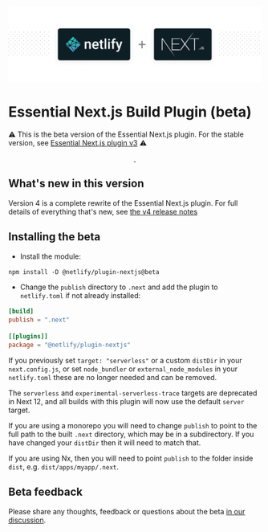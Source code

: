 ![Next.js on Netlify Build Plugin](next-on-netlify.png)

# Essential Next.js Build Plugin (beta)


:warning: This is the beta version of the Essential Next.js plugin. For the stable version, see [Essential Next.js plugin v3](https://github.com/netlify/netlify-plugin-nextjs/tree/v3#readme) :warning:

<p align="center">
  <a aria-label="npm version" href="https://www.npmjs.com/package/@netlify/plugin-nextjs">
    <img alt="" src="https://img.shields.io/npm/v/@netlify/plugin-nextjs">
  </a>
  <a aria-label="MIT License" href="https://img.shields.io/npm/l/@netlify/plugin-nextjs">
    <img alt="" src="https://img.shields.io/npm/l/@netlify/plugin-nextjs">
  </a>
</p>

## What's new in this version

Version 4 is a complete rewrite of the Essential Next.js plugin. For full details of everything that's new, see [the v4 release notes](https://github.com/netlify/netlify-plugin-nextjs/blob/main/docs/release-notes/v4.md)

## Installing the beta


- Install the module:
```shell
npm install -D @netlify/plugin-nextjs@beta
```
- Change the `publish` directory to `.next`  and add the plugin to `netlify.toml` if not already installed:
```toml
[build]
publish = ".next"

[[plugins]]
package = "@netlify/plugin-nextjs"
```

If you previously set `target: "serverless"` or a custom `distDir` in your `next.config.js`, or set `node_bundler` or `external_node_modules` in your `netlify.toml` these are no longer needed and can be removed. 

The `serverless` and `experimental-serverless-trace` targets are deprecated in Next 12, and all builds with this plugin will now use the default `server` target.

If you are using a monorepo you will need to change `publish` to point to the full path to the built `.next` directory, which may be in a subdirectory. If you have changed your `distDir` then it will need to match that. 

If you are using Nx, then you will need to point `publish` to the folder inside `dist`, e.g. `dist/apps/myapp/.next`. 

## Beta feedback

Please share any thoughts, feedback or questions about the beta [in our discussion](https://github.com/netlify/netlify-plugin-nextjs/discussions/706).
